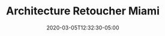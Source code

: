 ---
title: "Architecture Retoucher Miami"
date: 2020-03-05T12:32:30-05:00
image: "img/mcarchretouch10.jpg"
---